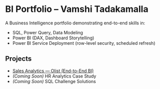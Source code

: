 # BI Portfolio – Vamshi Tadakamalla
A Business Intelligence portfolio demonstrating end-to-end skills in:
- SQL, Power Query, Data Modeling
- Power BI (DAX, Dashboard Storytelling)
- Power BI Service Deployment (row-level security, scheduled refresh)

## Projects
- [Sales Analytics — Olist (End-to-End BI)](./Sales-Analytics/README.md)
- *(Coming Soon)* HR Analytics Case Study
- *(Coming Soon)* SQL Challenge Solutions
